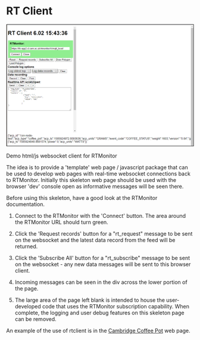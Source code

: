 # RT Client

![screenshot](images/screenshot.png)

Demo html/js websocket client for RTMonitor

The idea is to provide a 'template' web page / javascript package that can be used to develop
web pages with real-time websocket connections back to RTMonitor. Initially this skeleton web
page should be used with the browser 'dev' console open as informative messages will be seen
there.

Before using this skeleton, have a good look at the RTMonitor documentation.

1. Connect to the RTMonitor with the 'Connect' button. The area around the RTMonitor URL should
turn green.

2. Click the 'Request records' button for a "rt_request" message to be sent on the websocket and
the latest data record from the feed will be returned.

3. Click the 'Subscribe All' button for a "rt_subscribe" message to be sent on the websocket - any
new data messages will be sent to this browser client.

4. Incoming messages can be seen in the div across the lower portion of the page.

5. The large area of the page left blank is intended to house the user-developed code that
uses the RTMonitor subscription capability. When complete, the logging and user debug features
on this skeleton page can be removed.

An example of the use of rtclient is in the [Cambridge Coffee Pot](https://github.com/ijl20/cambridge_coffee_pot/tree/master/code/web) web page.
